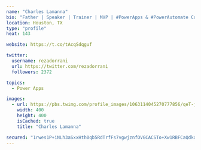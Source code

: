 ```yaml
---
name: "Charles Lamanna"
bio: "Father | Speaker | Trainer | MVP | #PowerApps & #PowerAutomate Community Super User | YouTuber Right-pointing triangle http://youtube.com/c/rezadorrani | Learn - Share - Clockwise rightwards and leftwards open circle arrows"
location: Houston, TX
type: "profile"
heat: 143

website: https://t.co/tAcqSdqguf

twitter:
  username: rezadorrani
  url: https://twitter.com/rezadorrani
  followers: 2372

topics:
  - Power Apps

images:
  - url: https://pbs.twimg.com/profile_images/1063114045270777856/qeT-jpWr_400x400.jpg
    width: 400
    height: 400
    isCached: true
    title: "Charles Lamanna"

secured: "1rwes1P+iNLh3aSxxHth0qb5RdTrfFs7vgwjznfOVGCACSTo+Xw1RBFCaQdkaE14mAVkGFdGBGU/15EoyFBNE44eky4HiZaKDSUMHvQtkL30rAsRlW4CbikIVFp+JsufiSft6LohJPIjBh8T0avo6Wia7EXeUYi/FoKErA2Jf/eje0L/yRrJnhUSkdI6ze5CsclGbpbODjV2m5Tm42FFJ/+lj/OYHiO4L9GCecrgUcgH2cJpCml4iIIj6lMUolcqWZOKRY0pcO0gwKF9IrBl1fgX6Py71q+vjitLQHjcy8MIz1GF3WIzIB6SslqIIErrhwRwkZn2HIVxJcFsCJJOEog4q8nqlenckLGSWoHaIM+GJzbg/HvuvdTi8zkhBvuEOPXhKc0dO5qFOJTDtbaXVtHRvkN5pUfa6YjIRuU3VJw=;wvQyNI4YzaJAKONE4AsNKA=="
---
```


